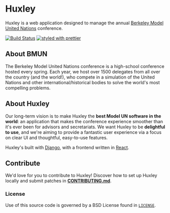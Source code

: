 # Huxley
Huxley is a web application designed to manage the annual [Berkeley Model United Nations](http://bmun.org/) conference.

[![Build Status](https://travis-ci.org/bmun/huxley.svg?branch=master)](https://travis-ci.org/bmun/huxley)
[![styled with prettier](https://img.shields.io/badge/styled_with-prettier-ff69b4.svg)](https://github.com/prettier/prettier)


## About BMUN
The Berkeley Model United Nations conference is a high-school conference hosted every spring. Each year, we host over 1500 delegates from all over the country (and the world!), who compete in a simulation of the United Nations and other international/historical bodies to solve the world's most compelling problems.

## About Huxley
Our long-term vision is to make Huxley the **best Model UN software in the world**: an application that makes the conference experience smoother than it's ever been for advisors and secretariats. We want Huxley to be **delightful to use**, and we're aiming to provide a fantastic user experience via a focus on clear UI and thoughtful, easy-to-use features.

Huxley's built with [Django](http://www.djangoproject.com), with a frontend written in [React](http://facebook.github.io/react/).

## Contribute
We'd love for you to contribute to Huxley! Discover how to set up Huxley locally and submit patches in [**CONTRIBUTING.md**](CONTRIBUTING.md).

### License
Use of this source code is governed by a BSD License found in [`LICENSE`](LICENSE).
